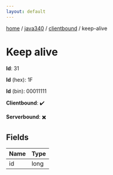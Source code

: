 ```yaml
---
layout: default
---
```


[home](/)  /  [java340](/protocol/java340)  /  [clientbound](/protocol/java340/clientbound)  /  keep-alive

# Keep alive

**Id**: 31

**Id** (hex): 1F

**Id** (bin): 00011111

**Clientbound**: ✔️

**Serverbound**: ✖️

## Fields

Name | Type
---|---
id | long
